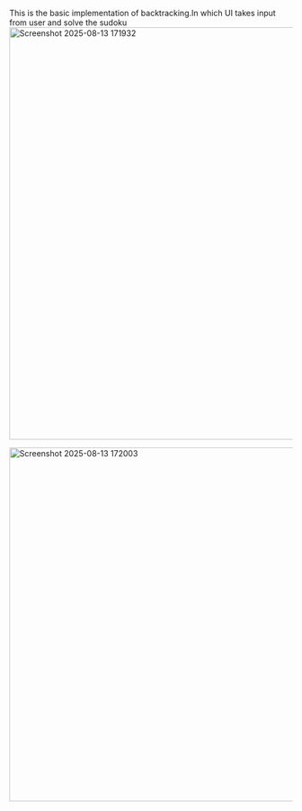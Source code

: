 This is the basic implementation of backtracking.In which UI takes input from user and solve the sudoku
<img width="893" height="733" alt="Screenshot 2025-08-13 171932" src="https://github.com/user-attachments/assets/97f334e1-28b4-4891-8590-56ee1697a300" />

<img width="822" height="629" alt="Screenshot 2025-08-13 172003" src="https://github.com/user-attachments/assets/16732ce5-95bf-4568-b3ff-5f966575b5eb" />
